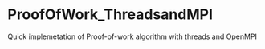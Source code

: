 # ProofOfWork_ThreadsandMPI
Quick implemetation of Proof-of-work algorithm with threads and OpenMPI

